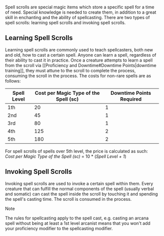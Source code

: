 Spell scrolls are special magic items which store a specific spell for a time of need. Special knowledge is needed to create them, in addition to a great skill in enchanting and the ability of spellcasting. There are two types of spell scrolls: learning spell scrolls and invoking spell scrolls.
 
## Learning Spell Scrolls
 
Learning spell scrolls are commonly used to teach spellcasters, both new and old, how to cast a certain spell. Anyone can learn a spell, regardless of their ability to cast it in practice. Once a creature attempts to learn a spell from the scroll via [[Proficiency and Downtime#Downtime Points|downtime training]], they must attune to the scroll to complete the process, consuming the scroll in the process. The costs for non-rare spells are as follows:
 
| **Spell Level** | **Cost per Magic Type of the Spell (sc)** | Downtime Points Required |
| --------------- | ----------------------------------------- | ------------------------ |
| 1th             | 20                                        | 1                        |
| 2nd             | 45                                        | 1                        |
| 3rd             | 80                                        | 1                        |
| 4th             | 125                                       | 2                        |
| 5th             | 180                                       | 2                        |
 
For spell scrolls of spells over 5th level, the price is calculated as such:  
_Cost per Magic Type of the Spell_ _(sc)_ = 10 * (_Spell Level + 1_)
 
## Invoking Spell Scrolls
 
Invoking spell scrolls are used to invoke a certain spell within them. Every creature that can fulfill the normal components of the spell (usually verbal and somatic) can cast the spell inside the scroll by touching it and spending the spell's casting time. The scroll is consumed in the process.  

>[!note]
>The rules for spellcasting apply to the spell cast, e.g. casting an arcana spell without being at least a 1st level arcanist means that you won't add your proficiency modifier to the spellcasting modifier.